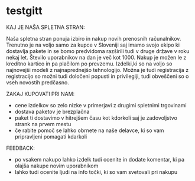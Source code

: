 # testgitt

KAJ JE NAŠA SPLETNA STRAN:

Naša spletna stran ponuja izbiro in nakup novih prenosnih računalnikov. Trenutno je na voljo samo za kupce v Sloveniji saj imamo svojo ekipo ki dostavlja pakete in se bomo predvidoma razširili tudi v druge države v roku nekaj let. Število uporabnikov na dan je več kot 1000. Nakup je možen le z kreditno kartico in pa plačilom po prevzemu. Izdelki,ki so na voljo so najnovejši modeli z najnaprednejšo tehnologijo. Možna je tudi registracija z registracijo so možni tudi določeni popusti in privilegiji, tudi obveščeni so o vseh novostih predčasno.



ZAKAJ KUPOVATI PRI NAM:

- cene izdelkov so zelo nizke v primerjavi z drugimi spletnimi trgovinami
- dostava paketov je brezplačna
- paket ti dostavimo v hitrejšem času kot kdorkoli saj je zadovoljstvo strank na prvem mestu
- če rabite pomoč se lahko obrnete na naše delavce, ki so vam pripravljeni pomagati kdarkoli



FEEDBACK:

- po vsakem nakupo lahko izdelk tudi ocenite in dodate komentar, ki pa olajša nakupe novim uporabnikom
- lahko tudi ocenite ljudi na info točki, ki so vam svetovali pri nakupu

